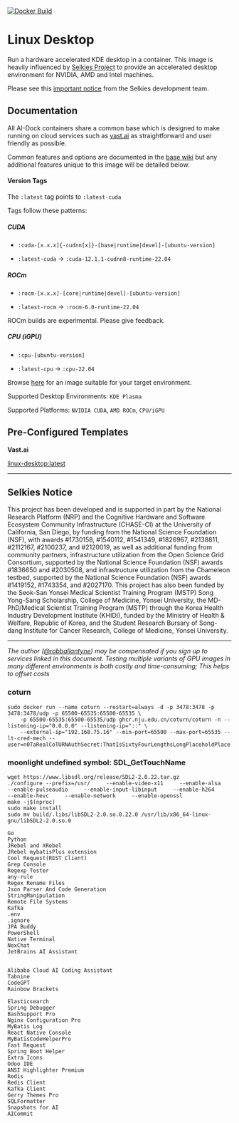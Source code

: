 [![Docker Build](https://github.com/ai-dock/linux-desktop/actions/workflows/docker-build.yml/badge.svg)](https://github.com/ai-dock/linux-desktop/actions/workflows/docker-build.yml)

# Linux Desktop

Run a hardware accelerated KDE desktop in a container. This image is heavily influenced by [Selkies Project](https://github.com/selkies-project) to provide an accelerated desktop environment for NVIDIA, AMD and Intel machines.  

Please see this [important notice](#selkies-notice) from the Selkies development team.


## Documentation

All AI-Dock containers share a common base which is designed to make running on cloud services such as [vast.ai](https://link.ai-dock.org/vast.ai) as straightforward and user friendly as possible.

Common features and options are documented in the [base wiki](https://github.com/ai-dock/base-image/wiki) but any additional features unique to this image will be detailed below.


#### Version Tags

The `:latest` tag points to `:latest-cuda`

Tags follow these patterns:

##### _CUDA_
- `:cuda-[x.x.x]{-cudnn[x]}-[base|runtime|devel]-[ubuntu-version]`

- `:latest-cuda` &rarr; `:cuda-12.1.1-cudnn8-runtime-22.04`

##### _ROCm_
- `:rocm-[x.x.x]-[core|runtime|devel]-[ubuntu-version]`

- `:latest-rocm` &rarr; `:rocm-6.0-runtime-22.04`

ROCm builds are experimental. Please give feedback.

##### _CPU (iGPU)_
- `:cpu-[ubuntu-version]`

- `:latest-cpu` &rarr; `:cpu-22.04`

Browse [here](https://github.com/ai-dock/linux-desktop/pkgs/container/linux-desktop) for an image suitable for your target environment. 

Supported Desktop Environments: `KDE Plasma`

Supported Platforms: `NVIDIA CUDA`, `AMD ROCm`, `CPU/iGPU`


## Pre-Configured Templates

**Vast.​ai**

[linux-desktop:latest](https://link.ai-dock.org/template-vast-linux-desktop)


---

## Selkies Notice

This project has been developed and is supported in part by the National Research Platform (NRP) and the Cognitive Hardware and Software Ecosystem Community Infrastructure (CHASE-CI) at the University of California, San Diego, by funding from the National Science Foundation (NSF), with awards #1730158, #1540112, #1541349, #1826967, #2138811, #2112167, #2100237, and #2120019, as well as additional funding from community partners, infrastructure utilization from the Open Science Grid Consortium, supported by the National Science Foundation (NSF) awards #1836650 and #2030508, and infrastructure utilization from the Chameleon testbed, supported by the National Science Foundation (NSF) awards #1419152, #1743354, and #2027170. This project has also been funded by the Seok-San Yonsei Medical Scientist Training Program (MSTP) Song Yong-Sang Scholarship, College of Medicine, Yonsei University, the MD-PhD/Medical Scientist Training Program (MSTP) through the Korea Health Industry Development Institute (KHIDI), funded by the Ministry of Health & Welfare, Republic of Korea, and the Student Research Bursary of Song-dang Institute for Cancer Research, College of Medicine, Yonsei University.

---

_The author ([@robballantyne](https://github.com/robballantyne)) may be compensated if you sign up to services linked in this document. Testing multiple variants of GPU images in many different environments is both costly and time-consuming; This helps to offset costs_

### coturn
```shell
sudo docker run --name coturn --restart=always -d -p 3478:3478 -p 3478:3478/udp -p 65500-65535:65500-65535 \
    -p 65500-65535:65500-65535/udp ghcr.nju.edu.cn/coturn/coturn -n --listening-ip="0.0.0.0" --listening-ip="::" \
    --external-ip="192.168.75.16" --min-port=65500 --max-port=65535 --lt-cred-mech --user=n0TaRealCoTURNAuthSecret:ThatIsSixtyFourLengthsLongPlaceholdPlace

```

### moonlight undefined symbol: SDL_GetTouchName
```shell
wget https://www.libsdl.org/release/SDL2-2.0.22.tar.gz
./configure --prefix=/usr/     --enable-video-x11     --enable-alsa     --enable-pulseaudio     --enable-input-libinput     --enable-h264     --enable-hevc     --enable-network     --enable-openssl
make -j$(nproc)
sudo make install
sudo mv build/.libs/libSDL2-2.0.so.0.22.0 /usr/lib/x86_64-linux-gnu/libSDL2-2.0.so.0
```

```text
Go
Python
JRebel and XRebel
JRebel mybatisPlus extension
Cool Request(REST Client)
Grep Console
Regexp Tester
any-rule
Regex Rename Files
Json Parser And Code Generation
StringManipulation
Remote File Systems
Kafka
.env
.ignore
JPA Buddy
PowerShell
Native Terminal
NexChat
JetBrains AI Assistant


Alibaba Cloud AI Coding Assistant
Tabnine
CodeGPT
Rainbow Brackets

Elasticsearch
Spring Debugger
BashSupport Pro
Nginx Configuration Pro
MyBatis Log
React Native Console
MyBatisCodeHelperPro
Fast Request
Spring Boot Helper
Extra Icons
Odoo IDE
ANSI Highlighter Premium
Redis
Redis Client
Kafka Client
Gerry Themes Pro
SQLFormatter
Snapshots for AI
AICommit
```



